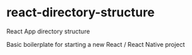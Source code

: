 # react-directory-structure
React App directory structure

Basic boilerplate for starting a new React / React Native project
